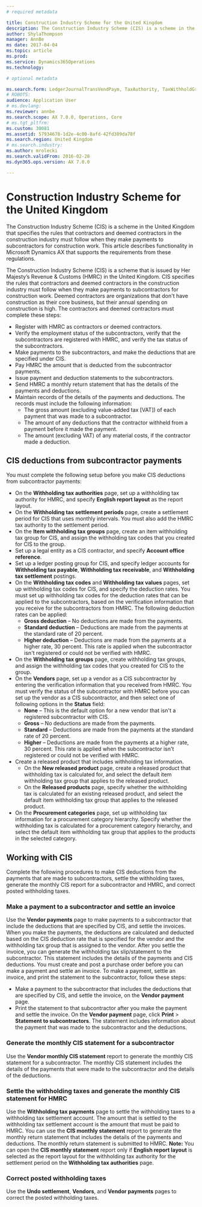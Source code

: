 ```yaml
---
# required metadata

title: Construction Industry Scheme for the United Kingdom
description: The Construction Industry Scheme (CIS) is a scheme in the United Kingdom that specifies the rules that contractors and deemed contractors in the construction industry must follow when they make payments to subcontractors for construction work. This article describes functionality in Microsoft Dynamics AX that supports the requirements from these regulations.
author: ShylaThompson
manager: AnnBe
ms date: 2017-04-04
ms.topic: article
ms.prod: 
ms.service: Dynamics365Operations
ms.technology: 

# optional metadata

ms.search.form: LedgerJournalTransVendPaym, TaxAuthority, TaxWithholdGroup, TaxWithholdItemGroup_TH, TaxWithholdPeriod_TH, TaxWithholdTable, VendTable
# ROBOTS: 
audience: Application User
# ms.devlang: 
ms.reviewer: annbe
ms.search.scope: AX 7.0.0, Operations, Core
# ms.tgt_pltfrm: 
ms.custom: 30081
ms.assetid: 57934678-1d2e-4c00-8afd-42fd389da78f
ms.search.region: United Kingdom
# ms.search.industry: 
ms.author: mrolecki
ms.search.validFrom: 2016-02-28
ms.dyn365.ops.version: AX 7.0.0

---
```


# Construction Industry Scheme for the United Kingdom

The Construction Industry Scheme (CIS) is a scheme in the United Kingdom that specifies the rules that contractors and deemed contractors in the construction industry must follow when they make payments to subcontractors for construction work. This article describes functionality in Microsoft Dynamics AX that supports the requirements from these regulations.

The Construction Industry Scheme (CIS) is a scheme that is issued by Her Majesty’s Revenue & Customs (HMRC) in the United Kingdom. CIS specifies the rules that contractors and deemed contractors in the construction industry must follow when they make payments to subcontractors for construction work. Deemed contractors are organizations that don't have construction as their core business, but their annual spending on construction is high. The contractors and deemed contractors must complete these steps:

-   Register with HMRC as contractors or deemed contractors.
-   Verify the employment status of the subcontractors, verify that the subcontractors are registered with HMRC, and verify the tax status of the subcontractors.
-   Make payments to the subcontractors, and make the deductions that are specified under CIS.
-   Pay HMRC the amount that is deducted from the subcontractor payments.
-   Issue payment and deduction statements to the subcontractors.
-   Send HMRC a monthly return statement that has the details of the payments and deductions.
-   Maintain records of the details of the payments and deductions. The records must include the following information:
    -   The gross amount (excluding value-added tax \[VAT\]) of each payment that was made to a subcontractor.
    -   The amount of any deductions that the contractor withheld from a payment before it made the payment.
    -   The amount (excluding VAT) of any material costs, if the contractor made a deduction.

## CIS deductions from subcontractor payments
You must complete the following setup before you make CIS deductions from subcontractor payments:

-   On the **Withholding tax authorities** page, set up a withholding tax authority for HMRC, and specify **English report layout** as the report layout.
-   On the **Withholding tax settlement periods** page, create a settlement period for CIS that uses monthly intervals. You must also add the HMRC tax authority to the settlement period.
-   On the **Item withholding tax groups** page, create an item withholding tax group for CIS, and assign the withholding tax codes that you created for CIS to the group.
-   Set up a legal entity as a CIS contractor, and specify **Account office reference**.
-   Set up a ledger posting group for CIS, and specify ledger accounts for **Withholding tax payable**, **Withholding tax receivable**, and **Withholding tax settlement** postings.
-   On the **Withholding tax codes** and **Withholding tax values** pages, set up withholding tax codes for CIS, and specify the deduction rates. You must set up withholding tax codes for the deduction rates that can be applied to the subcontractors, based on the verification information that you receive for the subcontractors from HMRC. The following deduction rates can be applied:
    -   **Gross deduction** – No deductions are made from the payments.
    -   **Standard deduction** – Deductions are made from the payments at the standard rate of 20 percent.
    -   **Higher deduction** – Deductions are made from the payments at a higher rate, 30 percent. This rate is applied when the subcontractor isn't registered or could not be verified with HMRC.
-   On the **Withholding tax groups** page, create withholding tax groups, and assign the withholding tax codes that you created for CIS to the group.
-   On the **Vendors** page, set up a vendor as a CIS subcontractor by entering the verification information that you received from HMRC. You must verify the status of the subcontractor with HMRC before you can set up the vendor as a CIS subcontractor, and then select one of following options in the **Status** field:
    -   **None** – This is the default option for a new vendor that isn't a registered subcontractor with CIS.
    -   **Gross** – No deductions are made from the payments.
    -   **Standard** – Deductions are made from the payments at the standard rate of 20 percent.
    -   **Higher** – Deductions are made from the payments at a higher rate, 30 percent. This rate is applied when the subcontractor isn't registered or could not be verified with HMRC.
-   Create a released product that includes withholding tax information.
    -   On the **New released product** page, create a released product that withholding tax is calculated for, and select the default item withholding tax group that applies to the released product.
    -   On the **Released products** page, specify whether the withholding tax is calculated for an existing released product, and select the default item withholding tax group that applies to the released product.
-   On the **Procurement categories** page, set up withholding tax information for a procurement category hierarchy. Specify whether the withholding tax is calculated for a procurement category hierarchy, and select the default item withholding tax group that applies to the products in the selected category.

## Working with CIS
Complete the following procedures to make CIS deductions from the payments that are made to subcontractors, settle the withholding taxes, generate the monthly CIS report for a subcontractor and HMRC, and correct posted withholding taxes.

### Make a payment to a subcontractor and settle an invoice

Use the **Vendor payments** page to make payments to a subcontractor that include the deductions that are specified by CIS, and settle the invoices. When you make the payments, the deductions are calculated and deducted based on the CIS deduction rate that is specified for the vendor and the withholding tax group that is assigned to the vendor. After you settle the invoice, you can generate the withholding tax slip/statement to the subcontractor. This statement includes the details of the payments and CIS deductions. You must create and post a purchase order before you can make a payment and settle an invoice. To make a payment, settle an invoice, and print the statement to the subcontractor, follow these steps:

-   Make a payment to the subcontractor that includes the deductions that are specified by CIS, and settle the invoice, on the **Vendor payment** page.
-   Print the statement to that subcontractor after you make the payment and settle the invoice. On the **Vendor payment** page, click **Print** &gt; **Statement to subcontractors**. The statement includes information about the payment that was made to the subcontractor and the deductions.

### Generate the monthly CIS statement for a subcontractor

Use the **Vendor monthly CIS statement** report to generate the monthly CIS statement for a subcontractor. The monthly CIS statement includes the details of the payments that were made to the subcontractor and the details of the deductions.

### Settle the withholding taxes and generate the monthly CIS statement for HMRC

Use the **Withholding tax payments** page to settle the withholding taxes to a withholding tax settlement account. The amount that is settled to the withholding tax settlement account is the amount that must be paid to HMRC. You can use the **CIS monthly statement** report to generate the monthly return statement that includes the details of the payments and deductions. The monthly return statement is submitted to HMRC. **Note:** You can open the **CIS monthly statement** report only if **English report layout** is selected as the report layout for the withholding tax authority for the settlement period on the **Withholding tax authorities** page.

### Correct posted withholding taxes

Use the **Undo settlement**, **Vendors**, and **Vendor payments** pages to correct the posted withholding taxes.

